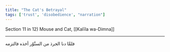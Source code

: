 ```yaml
---
title: "The Cat's Betrayal"
tags: ['trust', 'disobedience', "narration"]
---
```


 Section 11 in 12) Mouse and Cat, [[Kalīla wa-Dimna]]

---
فلمَّا دنا الجرذ من السنَّوْر أخذه فالتزمه
